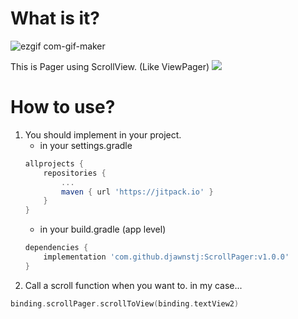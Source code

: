 
# What is it?

![ezgif com-gif-maker](https://user-images.githubusercontent.com/90193598/188314880-30bc546c-5b77-426c-88f1-8f4e105c93d3.gif)

This is Pager using ScrollView. (Like ViewPager)
[![](https://jitpack.io/v/djawnstj/ScrollPager.svg)](https://jitpack.io/#djawnstj/ScrollPager)

# How to use?
1. You should implement in your project.
   - in your settings.gradle
    ``` groovy
    allprojects {
        repositories {
            ...
            maven { url 'https://jitpack.io' }
        }
    }
    ```
   - in your build.gradle (app level)
    ``` groovy
    dependencies {
        implementation 'com.github.djawnstj:ScrollPager:v1.0.0'
    }
    ```
2. Call a scroll function when you want to.
in my case...
``` kotlin
binding.scrollPager.scrollToView(binding.textView2)
```
